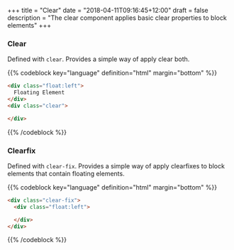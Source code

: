 +++
title = "Clear"
date = "2018-04-11T09:16:45+12:00"
draft = false
description = "The clear component applies basic clear properties to block elements"
+++

### Clear

Defined with `clear`. Provides a simple way of apply clear both.

<div class="float:left column:6 padding:5 fill:grey-l4 margin-bottom:2">

</div>

<div class="clear fill:grey-l5 margin-bottom:2">
  <div class="column:12 padding:5 fill:grey-l3">

  </div>
</div>

{{% codeblock key="language" definition="html" margin="bottom" %}}
```html
<div class="float:left">
  Floating Element
</div>
<div class="clear">

</div>
```
{{% /codeblock %}}

### Clearfix

Defined with `clear-fix`. Provides a simple way of apply clearfixes to block elements that contain floating elements.

<div class="clear-fix fill:grey-l5 margin-bottom:2">
  <div class="float:left column:6 padding:5 fill:grey-l3">

  </div>
</div>

{{% codeblock key="language" definition="html" margin="bottom" %}}
```html
<div class="clear-fix">
  <div class="float:left">

  </div>
</div>
```
{{% /codeblock %}}
